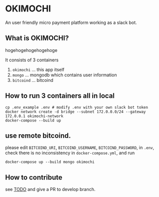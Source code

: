 # OKIMOCHI

An user friendly micro payment platform working as a slack bot.

## What is OKIMOCHI?

hogehogehogehogehoge

It consists of 3 containers

1. `okimochi` ... this app itself
2. `mongo` ... mongodb which contains user information
3. `bitcoind` ... bitcoind

## How to run 3 containers all in local

```
cp .env_example .env # modify .env with your own slack bot token
docker network create -d bridge --subnet 172.0.0.0/24 --gateway 172.0.0.1 okimochi-network
docker-compose --build up
```

## use remote bitcoind.

please edit `BITCOIND_URI`, `BITCOIND_USERNAME`, `BITCOIND_PASSWORD`, in `.env`,
check there is no inconsistency in `docker-compose.yml`,
and run

```
docker-compose up --build mongo okimochi
```

## How to contribute

see [TODO](https://github.com/campfire-inc/OKIMOCHI/issues/1)
and give a PR to develop branch.
